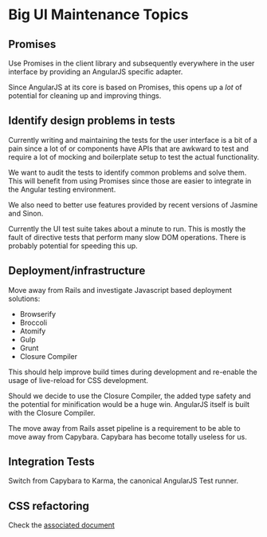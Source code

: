# Big UI Maintenance Topics

## Promises  
Use Promises in the client library and subsequently everywhere in the user interface by providing an AngularJS specific adapter.

Since AngularJS at its core is based on Promises, this opens up a _lot_ of potential for cleaning up and improving things.

## Identify design problems in tests
Currently writing and maintaining the tests for the user interface is a bit of a pain since a lot of or components have APIs that are awkward to test and require a lot of mocking and boilerplate setup to test the actual functionality.

We want to audit the tests to identify common problems and solve them. This will benefit from using Promises since those are easier to integrate in the Angular testing environment.

We also need to better use features provided by recent versions of Jasmine and Sinon.

Currently the UI test suite takes about a minute to run. This is mostly the fault of directive tests that perform many slow DOM operations. There is probably potential for speeding this up.

## Deployment/infrastructure
Move away from Rails and investigate Javascript based deployment solutions:
- Browserify
- Broccoli
- Atomify
- Gulp
- Grunt
- Closure Compiler

This should help improve build times during development and re-enable the usage of live-reload for CSS development.

Should we decide to use the Closure Compiler, the added type safety and the potential for minification would be a huge win. AngularJS itself is built with the Closure Compiler.

The move away from Rails asset pipeline is a requirement to be able to move away from Capybara. Capybara has become totally useless for us.

## Integration Tests
Switch from Capybara to Karma, the canonical AngularJS Test runner.

## CSS refactoring
Check the [associated document](css_refactoring.md)
